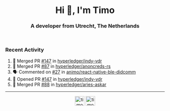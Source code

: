 <h1 align="center">Hi 👋, I'm Timo</h1>
<h3 align="center">A developer from Utrecht, The Netherlands</h3>
<br/>
<!-- https://github.com/rahuldkjain/github-profile-readme-generator --!>

<!--  <p align="left"><img src="https://github-readme-stats.vercel.app/api?username=timoglastra&show_icons=true&count_private=true&" alt="timoglastra" /></p> --!>

<!--
Github language stats
<p align="left"><img src="https://github-readme-stats.vercel.app/api/top-langs/?username=timoglastra&layout=compact" alt="timoglastra" /><p>
-->

<!-- Codestats language stats -->
<!-- <p align="left"><img src="https://codestats-readme.vercel.app/api/top-langs/?username=timoglastra&layout=compact&language_count=12" alt="timoglastra" /><p>    --!>
  
<h3>Recent Activity</h3>

<!--START_SECTION:activity-->
1. 🎉 Merged PR [#147](https://github.com/hyperledger/indy-vdr/pull/147) in [hyperledger/indy-vdr](https://github.com/hyperledger/indy-vdr)
2. 🎉 Merged PR [#87](https://github.com/hyperledger/anoncreds-rs/pull/87) in [hyperledger/anoncreds-rs](https://github.com/hyperledger/anoncreds-rs)
3. 🗣 Commented on [#27](https://github.com/animo/react-native-ble-didcomm/issues/27) in [animo/react-native-ble-didcomm](https://github.com/animo/react-native-ble-didcomm)
4. 💪 Opened PR [#147](https://github.com/hyperledger/indy-vdr/pull/147) in [hyperledger/indy-vdr](https://github.com/hyperledger/indy-vdr)
5. 🎉 Merged PR [#88](https://github.com/hyperledger/aries-askar/pull/88) in [hyperledger/aries-askar](https://github.com/hyperledger/aries-askar)
<!--END_SECTION:activity-->

---

<p align="center">
<a href="https://twitter.com/timoglastra" target="blank"><img align="center" src="https://cdn.jsdelivr.net/npm/simple-icons@3.0.1/icons/twitter.svg" alt="timoglastra" height="30" width="30" /></a>
<a href="https://linkedin.com/in/timoglastra" target="blank"><img align="center" src="https://cdn.jsdelivr.net/npm/simple-icons@3.0.1/icons/linkedin.svg" alt="timoglastra" height="30" width="30" /></a>
</p>



